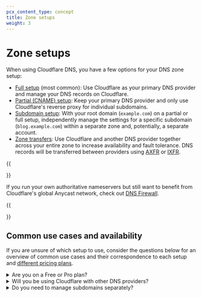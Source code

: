 ```yaml
---
pcx_content_type: concept
title: Zone setups
weight: 3
---
```


# Zone setups

When using Cloudflare DNS, you have a few options for your DNS zone setup:

* [Full setup](/dns/zone-setups/full-setup/) (most common): Use Cloudflare as your primary DNS provider and manage your DNS records on Cloudflare.
* [Partial (CNAME) setup](/dns/zone-setups/partial-setup/): Keep your primary DNS provider and only use Cloudflare's reverse proxy for individual subdomains.
* [Subdomain setup](/dns/zone-setups/subdomain-setup/): With your root domain (`example.com`) on a partial or full setup, independently manage the settings for a specific subdomain (`blog.example.com`) within a separate zone and, potentially, a separate account.
* [Zone transfers](/dns/zone-setups/zone-transfers/): Use Cloudflare and another DNS provider together across your entire zone to increase availability and fault tolerance. DNS records will be transferred between providers using [AXFR](https://datatracker.ietf.org/doc/html/rfc5936) or [IXFR](https://datatracker.ietf.org/doc/html/rfc1995).

{{<Aside type="note" header="Note:">}}

If you run your own authoritative nameservers but still want to benefit from Cloudflare's global Anycast network, check out [DNS Firewall](/dns/dns-firewall/).

{{</Aside>}}

## Common use cases and availability

If you are unsure of which setup to use, consider the questions below for an overview of common use cases and their correspondence to each setup and [different pricing plans](https://www.cloudflare.com/plans/#overview).

<details>
<summary>Are you on a Free or Pro plan?</summary>
<div> 
Full setup is the recommended and most common option. If you are on a Free or Pro plan this is the only setup available.
</div>
</details>

<details>
<summary>Will you be using Cloudflare with other DNS providers?</summary>
<div>
If you are on a Business or Enterprise plan, use Partial (CNAME) setups to keep your primary DNS provider and only proxy individual subdomains through Cloudflare.
<br />
<br />
If you are on an Enterprise plan, you also have the option to use zone transfers to setup Cloudflare as either a primary or a secondary DNS provider and transfer zone files between Cloudflare and your other DNS providers.
</div>
</details>

<details>
<summary>Do you need to manage subdomains separately?</summary>
<div> 
If you are on an Enterprise plan, you can use a subdomain setup to manage the Cloudflare settings for one or more subdomains separately from the settings associated with your domain apex.
</div>
</details>